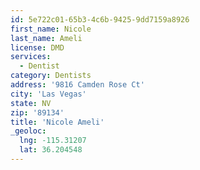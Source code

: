 ```yaml
---
id: 5e722c01-65b3-4c6b-9425-9dd7159a8926
first_name: Nicole
last_name: Ameli
license: DMD
services:
  - Dentist
category: Dentists
address: '9816 Camden Rose Ct'
city: 'Las Vegas'
state: NV
zip: '89134'
title: 'Nicole Ameli'
_geoloc:
  lng: -115.31207
  lat: 36.204548
---
```

